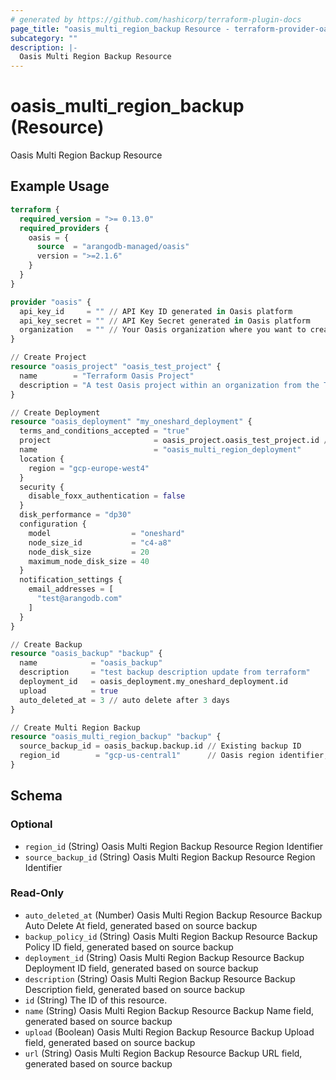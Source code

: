 ```yaml
---
# generated by https://github.com/hashicorp/terraform-plugin-docs
page_title: "oasis_multi_region_backup Resource - terraform-provider-oasis"
subcategory: ""
description: |-
  Oasis Multi Region Backup Resource
---
```


# oasis_multi_region_backup (Resource)

Oasis Multi Region Backup Resource

## Example Usage

```terraform
terraform {
  required_version = ">= 0.13.0"
  required_providers {
    oasis = {
      source  = "arangodb-managed/oasis"
      version = ">=2.1.6"
    }
  }
}

provider "oasis" {
  api_key_id     = "" // API Key ID generated in Oasis platform
  api_key_secret = "" // API Key Secret generated in Oasis platform
  organization   = "" // Your Oasis organization where you want to create the resources
}

// Create Project
resource "oasis_project" "oasis_test_project" {
  name        = "Terraform Oasis Project"
  description = "A test Oasis project within an organization from the Terraform Provider"
}

// Create Deployment
resource "oasis_deployment" "my_oneshard_deployment" {
  terms_and_conditions_accepted = "true"
  project                       = oasis_project.oasis_test_project.id // Project id where deployment will be created
  name                          = "oasis_multi_region_deployment"
  location {
    region = "gcp-europe-west4"
  }
  security {
    disable_foxx_authentication = false
  }
  disk_performance = "dp30"
  configuration {
    model                  = "oneshard"
    node_size_id           = "c4-a8"
    node_disk_size         = 20
    maximum_node_disk_size = 40
  }
  notification_settings {
    email_addresses = [
      "test@arangodb.com"
    ]
  }
}

// Create Backup
resource "oasis_backup" "backup" {
  name            = "oasis_backup"
  description     = "test backup description update from terraform"
  deployment_id   = oasis_deployment.my_oneshard_deployment.id
  upload          = true
  auto_deleted_at = 3 // auto delete after 3 days
}

// Create Multi Region Backup
resource "oasis_multi_region_backup" "backup" {
  source_backup_id = oasis_backup.backup.id // Existing backup ID
  region_id        = "gcp-us-central1"      // Oasis region identifier, which is other than the deployment region
}
```

<!-- schema generated by tfplugindocs -->
## Schema

### Optional

- `region_id` (String) Oasis Multi Region Backup Resource Region Identifier
- `source_backup_id` (String) Oasis Multi Region Backup Resource Region Identifier

### Read-Only

- `auto_deleted_at` (Number) Oasis Multi Region Backup Resource Backup Auto Delete At field, generated based on source backup
- `backup_policy_id` (String) Oasis Multi Region Backup Resource Backup Policy ID field, generated based on source backup
- `deployment_id` (String) Oasis Multi Region Backup Resource Backup Deployment ID field, generated based on source backup
- `description` (String) Oasis Multi Region Backup Resource Backup Description field, generated based on source backup
- `id` (String) The ID of this resource.
- `name` (String) Oasis Multi Region Backup Resource Backup Name field, generated based on source backup
- `upload` (Boolean) Oasis Multi Region Backup Resource Backup Upload field, generated based on source backup
- `url` (String) Oasis Multi Region Backup Resource Backup URL field, generated based on source backup


